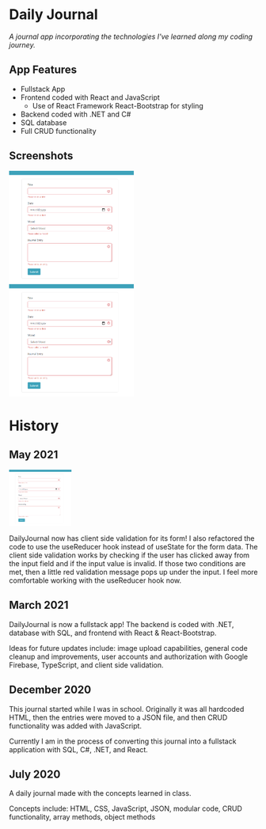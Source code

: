 # Daily Journal

_A journal app incorporating the technologies I've learned along my coding journey._

## App Features

- Fullstack App
- Frontend coded with React and JavaScript
  - Use of React Framework React-Bootstrap for styling
- Backend coded with .NET and C#
- SQL database
- Full CRUD functionality

## Screenshots

<img src="./DailyJournal/client/public/validation.png" width=50% height=50%>
<img src="./DailyJournal/client/public/validation.png" width=50% height=50%>

# History

## May 2021

<img src="./DailyJournal/client/public/validation.png" width=25% height=25%>

DailyJournal now has client side validation for its form! I also refactored the code to use the useReducer hook instead of useState for the form data. The client side validation works by checking if the user has clicked away from the input field and if the input value is invalid. If those two conditions are met, then a little red validation message pops up under the input. I feel more comfortable working with the useReducer hook now.

## March 2021

DailyJournal is now a fullstack app! The backend is coded with .NET, database with SQL, and frontend with React & React-Bootstrap.

Ideas for future updates include: image upload capabilities, general code cleanup and improvements, user accounts and authorization with Google Firebase, TypeScript, and client side validation.

## December 2020

This journal started while I was in school. Originally it was all hardcoded HTML, then the entries were moved to a JSON file, and then CRUD functionality was added with JavaScript.

Currently I am in the process of converting this journal into a fullstack application with SQL, C#, .NET, and React.

## July 2020

A daily journal made with the concepts learned in class.

Concepts include: HTML, CSS, JavaScript, JSON, modular code, CRUD functionality, array methods, object methods
